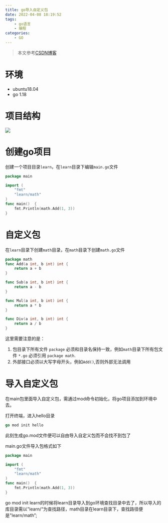 ```yaml
---
title: go导入自定义包
date: 2022-04-08 18:19:52
tags:
    - go语言
    - 编程
categories:
    - GO
---
```


> 本文参考[CSDN博客](https://blog.csdn.net/deroy/article/details/123021040)

# 环境

- ubuntu18.04
- go 1.18

<!--more-->

# 项目结构

![](http://img.singhe.art/architecture.png)



# 创建go项目

创建一个项目目录`learn`，在`learn`目录下编辑`main.go`文件

```go
package main

import (
	"fmt"
	"learn/math"
)
func main()  {
	fmt.Println(math.Add(1, 3))
}
```



# 自定义包

在`learn`目录下创建`math`目录，在`math`目录下创建`math.go`文件

```go
package math
func Add(a int, b int) int {
	return a + b
}

func Sub(a int, b int) int {
	return a - b	
}

func Mul(a int, b int) int {
	return a * b
}

func Div(a int, b int) int {
	return a / b
}
```

这里需要注意的是：

1. 包目录下所有文件 `package` 必须和目录名保持一致，例如`math`目录下所有包文件 `*.go` 必须引用 `package math`.
2. 外部接口必须以大写字母开头，例如`Add()`,否则外部无法调用



# 导入自定义包

在main包里面导入自定义包，需通过mod命令初始化，将go项目添加到环境中去。

打开终端，进入hello目录

```go
go mod init hello
```

此刻生成go.mod文件便可以自由导入自定义包而不会找不到包了



main.go文件导入包格式如下

```go
package main

import (
	"fmt"
	"learn/math"
)
func main()  {
	fmt.Println(math.Add(1, 3))
}
```

go mod init learn的时候将learn目录导入到go环境查找目录中去了，所以导入的库目录需以"learn/“为查找路径，math目录在learn目录下，查找路径便是"learn/math”;
